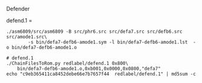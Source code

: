 Defender

defend.1 = 

	./asm6809/src/asm6809 -B src/phr6.src src/defa7.src src/defb6.src src/amode1.src\
	 		-s bin/defa7-defb6-amode1.sym -l bin/defa7-defb6-amode1.lst  -o bin/defa7-defb6-amode1.o

	# defend.1
	./ChainFilesToRom.py redlabel/defend.1 0x800\
		bin/defa7-defb6-amode1.o,0xb001,0x0000,0x0800,"defa7"
	echo "c9eb365411ca8452debe66e7b7657f44  redlabel/defend.1" | md5sum -c

